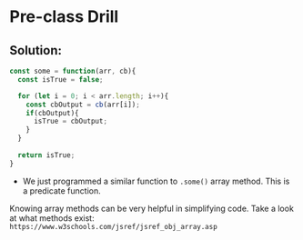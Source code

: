# Pre-class Drill

## Solution: 

```js
const some = function(arr, cb){
  const isTrue = false;

  for (let i = 0; i < arr.length; i++){
    const cbOutput = cb(arr[i]);
    if(cbOutput){
      isTrue = cbOutput;
    }
  }
  
  return isTrue;
}
```

* We just programmed a similar function to `.some()` array method.  This is a predicate function.

Knowing array methods can be very helpful in simplifying code.  Take a look at what methods exist:  `https://www.w3schools.com/jsref/jsref_obj_array.asp`
 